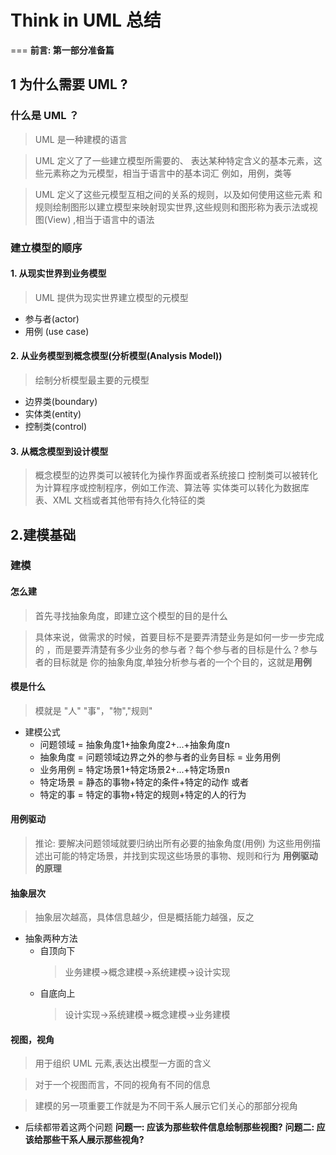 # Think in UML 总结
===
**前言: 第一部分准备篇**

## 1 为什么需要 UML ?
### 什么是 UML ？
> UML 是一种建模的语言

> UML 定义了了一些建立模型所需要的、
表达某种特定含义的基本元素，这些元素称之为元模型，相当于语言中的基本词汇
例如，用例，类等

> UML 定义了这些元模型互相之间的关系的规则，以及如何使用这些元素
和规则绘制图形以建立模型来映射现实世界,这些规则和图形称为表示法或视图(View)
,相当于语言中的语法


### 建立模型的顺序

#### 1. 从现实世界到业务模型
>UML 提供为现实世界建立模型的元模型
* 参与者(actor)
* 用例 (use case)

#### 2. 从业务模型到概念模型(分析模型(Analysis Model))
> 绘制分析模型最主要的元模型
* 边界类(boundary)
* 实体类(entity)
* 控制类(control)
#### 3. 从概念模型到设计模型
> 概念模型的边界类可以被转化为操作界面或者系统接口
> 控制类可以被转化为计算程序或控制程序，例如工作流、算法等
> 实体类可以转化为数据库表、XML 文档或者其他带有持久化特征的类


## 2.建模基础

### 建模
#### 怎么建

> 首先寻找抽象角度，即建立这个模型的目的是什么

> 具体来说，做需求的时候，首要目标不是要弄清楚业务是如何一步一步完成的
，而是要弄清楚有多少业务的参与者？每个参与者的目标是什么？参与者的目标就是
你的抽象角度,单独分析参与者的一个个目的，这就是**用例**

#### 模是什么

> 模就是 "人" "事"，"物","规则"
* 建模公式
    * 问题领域 = 抽象角度1+抽象角度2+...+抽象角度n
    * 抽象角度 = 问题领域边界之外的参与者的业务目标 = 业务用例
    * 业务用例 = 特定场景1+特定场景2+...+特定场景n
    * 特定场景 = 静态的事物+特定的条件+特定的动作 或者
    * 特定的事 = 特定的事物+特定的规则+特定的人的行为
    
#### 用例驱动

> 推论: 要解决问题领域就要归纳出所有必要的抽象角度(用例)
为这些用例描述出可能的特定场景，并找到实现这些场景的事物、规则和行为
**用例驱动的原理**

#### 抽象层次

> 抽象层次越高，具体信息越少，但是概括能力越强，反之
* 抽象两种方法
    * 自顶向下
      > 业务建模->概念建模->系统建模->设计实现
    * 自底向上
      > 设计实现->系统建模->概念建模->业务建模
      
#### 视图，视角

> 用于组织 UML 元素,表达出模型一方面的含义

> 对于一个视图而言，不同的视角有不同的信息
    
> 建模的另一项重要工作就是为不同干系人展示它们关心的那部分视角

* 后续都带着这两个问题
**问题一: 应该为那些软件信息绘制那些视图?**
**问题二: 应该给那些干系人展示那些视角?**




